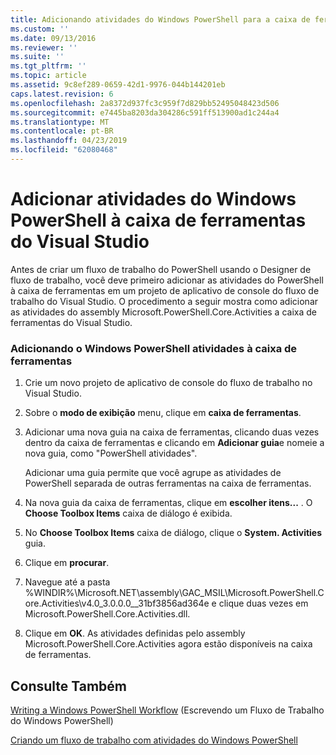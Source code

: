 ```yaml
---
title: Adicionando atividades do Windows PowerShell para a caixa de ferramentas do Visual Studio | Microsoft Docs
ms.custom: ''
ms.date: 09/13/2016
ms.reviewer: ''
ms.suite: ''
ms.tgt_pltfrm: ''
ms.topic: article
ms.assetid: 9c8ef289-0659-42d1-9976-044b144201eb
caps.latest.revision: 6
ms.openlocfilehash: 2a8372d937fc3c959f7d829bb52495048423d506
ms.sourcegitcommit: e7445ba8203da304286c591ff513900ad1c244a4
ms.translationtype: MT
ms.contentlocale: pt-BR
ms.lasthandoff: 04/23/2019
ms.locfileid: "62080468"
---
```

# <a name="adding-windows-powershell-activities-to-the-visual-studio-toolbox"></a>Adicionar atividades do Windows PowerShell à caixa de ferramentas do Visual Studio

Antes de criar um fluxo de trabalho do PowerShell usando o Designer de fluxo de trabalho, você deve primeiro adicionar as atividades do PowerShell à caixa de ferramentas em um projeto de aplicativo de console do fluxo de trabalho do Visual Studio. O procedimento a seguir mostra como adicionar as atividades do assembly Microsoft.PowerShell.Core.Activities a caixa de ferramentas do Visual Studio.

### <a name="adding-windows-powershell-activities-to-the-toolbox"></a>Adicionando o Windows PowerShell atividades à caixa de ferramentas

1. Crie um novo projeto de aplicativo de console do fluxo de trabalho no Visual Studio.

2. Sobre o **modo de exibição** menu, clique em **caixa de ferramentas**.

3. Adicionar uma nova guia na caixa de ferramentas, clicando duas vezes dentro da caixa de ferramentas e clicando em **Adicionar guia**e nomeie a nova guia, como "PowerShell atividades".

   Adicionar uma guia permite que você agrupe as atividades de PowerShell separada de outras ferramentas na caixa de ferramentas.

4. Na nova guia da caixa de ferramentas, clique em **escolher itens...** . O **Choose Toolbox Items** caixa de diálogo é exibida.

5. No **Choose Toolbox Items** caixa de diálogo, clique o **System. Activities** guia.

6. Clique em **procurar**.

7. Navegue até a pasta %WINDIR%\Microsoft.NET\assembly\GAC_MSIL\Microsoft.PowerShell.Core.Activities\v4.0_3.0.0.0__31bf3856ad364e e clique duas vezes em Microsoft.PowerShell.Core.Activities.dll.

8. Clique em **OK**. As atividades definidas pelo assembly Microsoft.PowerShell.Core.Activities agora estão disponíveis na caixa de ferramentas.

## <a name="see-also"></a>Consulte Também

[Writing a Windows PowerShell Workflow](./writing-a-windows-powershell-workflow.md) (Escrevendo um Fluxo de Trabalho do Windows PowerShell)

[Criando um fluxo de trabalho com atividades do Windows PowerShell](./creating-a-workflow-with-windows-powershell-activities.md)